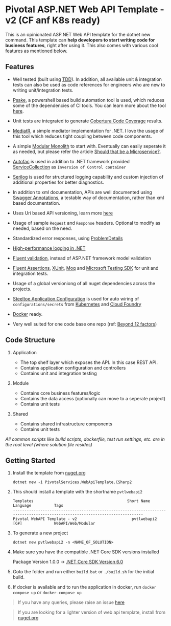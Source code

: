 # Pivotal ASP.NET Web API Template - v2 (CF anf K8s ready)

This is an opinionated ASP.NET Web API template for the dotnet new command. This template can **help developers to start writing code for business features**, right after using it. This also comes with various cool features as mentioned below.

## Features
- Well tested (built using [TDD](https://en.wikipedia.org/wiki/Test-driven_development#:~:text=Test%2Ddriven%20development%20(TDD),software%20against%20all%20test%20cases.)). In addition, all available unit & integration tests can also be used as code references for engineers who are new to writing unit/integration tests.

- [Psake](https://github.com/psake/psake), a powershell based build automation tool is used, which reduces some of the dependencies of CI tools. You can learn more about the tool [here](https://www.alfusjaganathan.com/blogs/psake-build-automation-net-msbuild/).

- Unit tests are integrated to generate [Cobertura Code Coverage](https://docs.microsoft.com/en-us/dotnet/core/testing/unit-testing-code-coverage?tabs=linux) results.

- [MediatR](https://github.com/jbogard/MediatR), a simple mediator implementation for .NET. I love the usage of this tool which reduces tight coupling between code components.

- A simple [Modular Monolith](https://modularmonolith.net/) to start with. Eventually can easily seperate it as needed, but please refer the article [Should that be a Microservice?](https://tanzu.vmware.com/content/blog/should-that-be-a-microservice-keep-these-six-factors-in-mind).

- [Autofac](https://autofac.org/) is used in addition to .NET framework  provided [ServiceCollection](https://docs.microsoft.com/en-us/dotnet/api/microsoft.extensions.dependencyinjection.servicecollection?view=dotnet-plat-ext-6.0) as `Inversion of Control container`

- [Serilog](https://serilog.net/) is used for structured logging capability and custom injection of additional properties for better diagnostics.

- In addition to xml documentation, APIs are well documented using [Swagger Annotations](https://github.com/domaindrivendev/Swashbuckle.AspNetCore#swashbuckleaspnetcoreannotations), a testable way of documentation, rather than xml based documentation.

- Uses Uri based API versioning, learn more [here](https://code-maze.com/aspnetcore-api-versioning/)

- Usage of sample `Request` and `Response` headers. Optional to modify as needed, based on the need. 

- Standardized error responses, using [ProblemDetails](https://datatracker.ietf.org/doc/html/rfc7807) 

- [High-performance logging in .NET](https://docs.microsoft.com/en-us/dotnet/core/extensions/high-performance-logging)

- [Fluent validation](https://fluentvalidation.net/), instead of ASP.NET framework model validation

- [Fluent Assertions](https://fluentassertions.com/), [XUnit](https://xunit.net/), [Moq](https://github.com/moq/moq) and [Microsoft Testing SDK](https://www.nuget.org/packages/Microsoft.NET.Test.SDK) for unit and integration tests.

- Usage of a global versioniong of all nuget dependencies across the projects.

- [Steeltoe Application Configuration](https://docs.steeltoe.io/api/v3/configuration/index.html) is used for auto wiring of `configurations/secrets` from [Kubernetes](https://kubernetes.io/) and [Cloud Foundry](https://www.cloudfoundry.org/)

- [Docker](https://www.docker.com/) ready.

- Very well suited for one code base one repo (ref: [Beyond 12 factors](https://tanzu.vmware.com/content/blog/beyond-the-twelve-factor-app))

## Code Structure

1. Application 
    - The top shelf layer which exposes the API. In this case REST API. 
    - Contains application configuration and controllers
    - Contains unit and integration testing

1. Module
    - Contains core business features/logic
    - Contains the data access (optionally can move to a seperate project)
    - Contains unit tests

1. Shared
    - Contains shared infrastructure components
    - Contains unit tests

_*All common scripts like build scripts, dockerfile, test run settings, etc. are in the root level (where solution file resides)*_


## Getting Started

1. Install the template from [nuget.org](https://www.nuget.org/packages/PivotalServices.WebApiTemplate.CSharp2/#:~:text=shell/command%20line.-,README,-Dependencies)

    ```
    dotnet new -i PivotalServices.WebApiTemplate.CSharp2
    ```

1. This should install a template with the shortname `pvtlwebapi2`

    ```
    Templates                                         Short Name         Language          Tags
    ----------------------------------------------------------------------------------------------------------------------------
    Pivotal WebAPI Template - v2                        pvtlwebapi2         [C#]              WebAPI/Web/Modular
    ```

2. To generate a new project

    ```
    dotnet new pvtlwebapi2 -n <NAME_OF_SOLUTION>
    ```

1. Make sure you have the compatible .NET Core SDK versions installed

    Package Version 1.0.0 -> [.NET Core SDK Version 6.0](https://dotnet.microsoft.com/en-us/download/dotnet/6.0)


1. Goto the folder and run either `build.bat` or `./build.sh` for the initial build.

1. If docker is available and to run the application in docker, run `docker compose up` or `docker-compose up`

> If you have any queries, please raise an issue [here](https://github.com/alfusinigoj/pivotal-webapi-template-csharp2/issues)

> If you are looking for a lighter version of web api template, install from [nuget.org](https://www.nuget.org/packages/PivotalServices.WebApiTemplate.CSharp/#:~:text=shell/command%20line.-,README,-Dependencies)